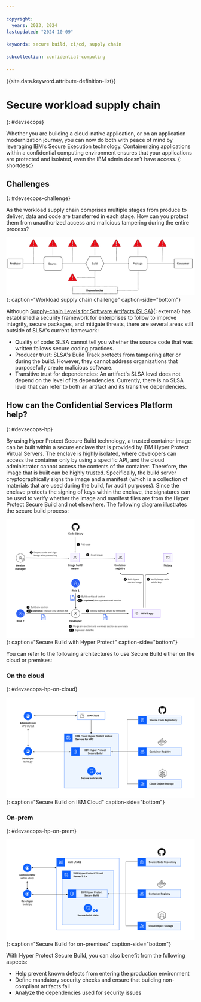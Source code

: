 ```yaml
---

copyright:
  years: 2023, 2024
lastupdated: "2024-10-09"

keywords: secure build, ci/cd, supply chain

subcollection: confidential-computing

---
```


{{site.data.keyword.attribute-definition-list}}

# Secure workload supply chain
{: #devsecops}

Whether you are building a cloud-native application, or on an application modernization journey, you can now do both with peace of mind by leveraging IBM’s Secure Execution technology. Containerizing applications within a confidential computing environment ensures that your applications are protected and isolated, even the IBM admin doesn’t have access.
{: shortdesc}

## Challenges
{: #devsecops-challenge}

As the workload supply chain comprises multiple stages from produce to deliver, data and code are transferred in each stage. How can you protect them from unauthorized access and malicious tampering during the entire process? 

![Workload supply chain challenge](../images/supply-chain-challenge.png){: caption="Workload supply chain challenge" caption-side="bottom"}

Although [Supply-chain Levels for Software Artifacts (SLSA)](https://slsa.dev/){: external} has established a security framework for enterprises to follow to improve integrity, secure packages, and mitigate threats, there are several areas still outside of SLSA's current framework:

- Quality of code: SLSA cannot tell you whether the source code that was written follows secure coding practices.
- Producer trust: SLSA's Build Track protects from tampering after or during the build. However, they cannot address organizations that purposefully create malicious software.
- Transitive trust for dependencies: An artifact's SLSA level does not depend on the level of its dependencies. Currently, there is no SLSA level that can refer to both an artifact and its transitive dependencies.

## How can the Confidential Services Platform help?
{: #devsecops-hp}

By using Hyper Protect Secure Build technology, a trusted container image can be built within a secure enclave that is provided by IBM Hyper Protect Virtual Servers. The enclave is highly isolated, where developers can access the container only by using a specific API, and the cloud administrator cannot access the contents of the container. Therefore, the image that is built can be highly trusted. Specifically, the build server cryptographically signs the image and a manifest (which is a collection of materials that are used during the build, for audit purposes). Since the enclave protects the signing of keys within the enclave, the signatures can be used to verify whether the image and manifest files are from the Hyper Protect Secure Build and not elsewhere. The following diagram illustrates the secure build process:

![Secure build with Hyper Protect](../images/securebuild-workflow.png){: caption="Secure Build with Hyper Protect" caption-side="bottom"}

You can refer to the following architectures to use Secure Build either on the cloud or premises:

### On the cloud
{: #devsecops-hp-on-cloud}

![Secure build on IBM Cloud](../images/updated-sb-cloud.svg){: caption="Secure Build on IBM Cloud" caption-side="bottom"}

### On-prem
{: #devsecops-hp-on-prem}

![Secure build for on-premises](../images/updated-sb-prem.svg){: caption="Secure Build for on-premises" caption-side="bottom"}

With Hyper Protect Secure Build, you can also benefit from the following aspects:

- Help prevent known defects from entering the production environment
- Define mandatory security checks and ensure that building non-compliant artifacts fail
- Analyze the dependencies used for security issues
